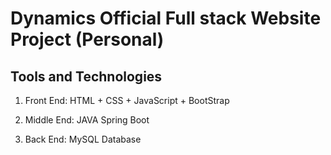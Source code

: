 # Dynamics Official Full stack Website Project (Personal)

## Tools and Technologies

1. Front End: HTML + CSS + JavaScript + BootStrap

2. Middle End: JAVA Spring Boot

3. Back End: MySQL Database